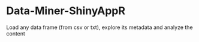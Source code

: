 # Data-Miner-ShinyAppR
Load any data frame (from csv or txt), explore its metadata and analyze the content
